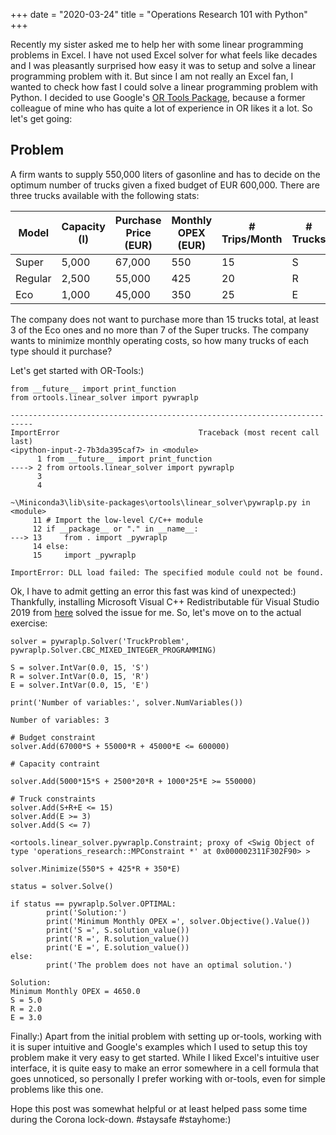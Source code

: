 +++
date = "2020-03-24"
title = "Operations Research 101 with Python"
+++


Recently my sister asked me to help her with some linear programming problems in Excel. I have not used Excel solver for what feels like decades and I was pleasantly surprised how easy it was to setup and solve a linear programming problem with it. But since I am not really an Excel fan, I wanted to check how fast I could solve a linear programming problem with Python. I decided to use Google's [OR Tools Package](https://developers.google.com/optimization), because a former colleague of mine who has quite a lot of experience in OR likes it a lot. So let's get going:

## Problem

A firm wants to supply 550,000 liters of gasonline and has to decide on the optimum number of trucks given a fixed budget of EUR 600,000. There are three trucks available with the following stats:

| Model   | Capacity (l) | Purchase Price (EUR) | Monthly OPEX (EUR) | # Trips/Month |  # Trucks |
|---------|--------------|----------------------|--------------------|---------------|-----------|
|  Super  | 5,000        | 67,000               | 550                | 15            | S         |
| Regular | 2,500        | 55,000               | 425                | 20            | R         |
| Eco     | 1,000        | 45,000               | 350                | 25            | E         |

The company does not want to purchase more than 15 trucks total, at least 3 of the Eco ones and no more than 7 of the Super trucks. The company wants to minimize monthly operating costs, so how many trucks of each type should it purchase?


Let's get started with OR-Tools:)


```
from __future__ import print_function
from ortools.linear_solver import pywraplp
```

```
---------------------------------------------------------------------------
ImportError                               Traceback (most recent call last)
<ipython-input-2-7b3da395caf7> in <module>
      1 from __future__ import print_function
----> 2 from ortools.linear_solver import pywraplp
      3 
      4 

~\Miniconda3\lib\site-packages\ortools\linear_solver\pywraplp.py in <module>
     11 # Import the low-level C/C++ module
     12 if __package__ or "." in __name__:
---> 13     from . import _pywraplp
     14 else:
     15     import _pywraplp

ImportError: DLL load failed: The specified module could not be found.
```

Ok, I have to admit getting an error this fast was kind of unexpected:) Thankfully, installing Microsoft Visual C++ Redistributable für Visual Studio 2019 from [here](https://aka.ms/vs/16/release/VC_redist.x64.exe) solved the issue for me. So, let's move on to the actual exercise:


```
solver = pywraplp.Solver('TruckProblem', pywraplp.Solver.CBC_MIXED_INTEGER_PROGRAMMING)
    
S = solver.IntVar(0.0, 15, 'S')
R = solver.IntVar(0.0, 15, 'R')
E = solver.IntVar(0.0, 15, 'E')
```


```
print('Number of variables:', solver.NumVariables())
```

    Number of variables: 3
    


```
# Budget constraint
solver.Add(67000*S + 55000*R + 45000*E <= 600000)

# Capacity contraint

solver.Add(5000*15*S + 2500*20*R + 1000*25*E >= 550000)

# Truck constraints
solver.Add(S+R+E <= 15)
solver.Add(E >= 3)
solver.Add(S <= 7)
```




    <ortools.linear_solver.pywraplp.Constraint; proxy of <Swig Object of type 'operations_research::MPConstraint *' at 0x000002311F302F90> >




```
solver.Minimize(550*S + 425*R + 350*E)

status = solver.Solve()
```


```
if status == pywraplp.Solver.OPTIMAL:
        print('Solution:')
        print('Minimum Monthly OPEX =', solver.Objective().Value())
        print('S =', S.solution_value())
        print('R =', R.solution_value())
        print('E =', E.solution_value())
else:
        print('The problem does not have an optimal solution.')
```

    Solution:
    Minimum Monthly OPEX = 4650.0
    S = 5.0
    R = 2.0
    E = 3.0
    

Finally:) Apart from the initial problem with setting up or-tools, working with it is super intuitive and Google's examples which I used to setup this toy problem make it very easy to get started. While I liked Excel's intuitive user interface, it is quite easy to make an error somewhere in a cell formula that goes unnoticed, so personally I prefer working with or-tools, even for simple problems like this one.

Hope this post was somewhat helpful or at least helped pass some time during the Corona lock-down. #staysafe #stayhome:)
